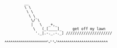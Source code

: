             __
             \ \
              \ \
               \ \
                \/`\
                |   \   _+,_
                 \   (_[____]_     get off my lawn
                  '._|.-._.-._] /////////////////////
 ^^^^^^^^^^^^^^^^^^^^^'-' '-'^^^^^^^^^^^^^^^^^^^^^^^^^
